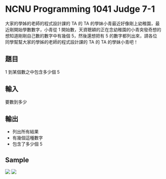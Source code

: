 ﻿# NCNU Programming 1041 Judge 7-1

大家的學姊的老師的程式設計課的 TA 的 TA 的學妹小青最近好像剛上幼稚園，最近剛開始學數數字，小青從 1 開始數，天資聰穎的正在念幼稚園的小青突發奇想的想知道剛剛自己數的數字中有幾個 5，然後還想把有 5 的數字都列出來，請各位同學幫幫大家的學姊的老師的程式設計課的 TA 的 TA 的學妹小青吧！

## 題目

1 到某個數之中包含多少個 5

## 輸入

要數到多少

## 輸出

- 列出所有結果
- 有幾個這種數字
- 包含了多少個 5

## Sample

![](https://i.imgur.com/Z6JZiUw.png)
![](https://i.imgur.com/xaay4TW.png)
